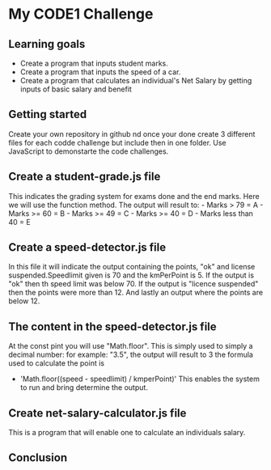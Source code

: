 # My CODE1 Challenge

## Learning goals

- Create a program that inputs student marks.
- Create a program that inputs  the speed of a car.
- Create a program that calculates an individual's Net Salary by getting inputs of basic salary and benefit

## Getting started
Create your own repository in github nd once your done create 3 different files for each codde challenge but include then in one folder. Use JavaScript to demonstarte the code challenges.

## Create a student-grade.js file
This indicates the grading system for exams done and 
the end marks. Here we will use the function method.
The output will result to:
    - Marks > 79 = A
    - Marks >= 60 = B
    - Marks >= 49 = C
    - Marks >= 40 = D
    - Marks less than 40 = E


## Create a speed-detector.js file
In this file it will indicate the output containing the points, "ok" and license suspended.Speedlimit given is 70 and the kmPerPoint is 5.
If the output is "ok" then th speed limit was below 70.
If the output is "licence suspended" then the points were more than 12.
And lastly an output where the points are  below  12.

## The content in the speed-detector.js file
At the const pint you will use "Math.floor". This is simply used to simply a decimal number:
for example: "3.5", the output will result to 3
the formula used to calculate the point is
   - 'Math.floor((speed - speedlimit) / kmperPoint)'
This enables the system to run and bring determine the output.

## Create net-salary-calculator.js file
This is a program that will enable one to calculate an individuals salary.

## Conclusion




